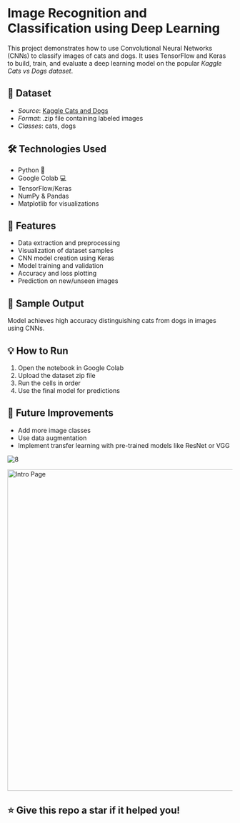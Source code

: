 #  Image Recognition and Classification using Deep Learning

This project demonstrates how to use Convolutional Neural Networks (CNNs) to classify images of cats and dogs. It uses TensorFlow and Keras to build, train, and evaluate a deep learning model on the popular *Kaggle Cats vs Dogs dataset*.



## 📂 Dataset

- *Source*: [Kaggle Cats and Dogs](https://www.kaggle.com/c/dogs-vs-cats/data)
- *Format*: .zip file containing labeled images
- *Classes*: cats, dogs



## 🛠 Technologies Used

- Python 🐍
- Google Colab 💻
- TensorFlow/Keras
- NumPy & Pandas
- Matplotlib for visualizations



## 🚀 Features

- Data extraction and preprocessing
- Visualization of dataset samples
- CNN model creation using Keras
- Model training and validation
- Accuracy and loss plotting
- Prediction on new/unseen images



## 📸 Sample Output

Model achieves high accuracy distinguishing cats from dogs in images using CNNs.



## 💡 How to Run

1. Open the notebook in Google Colab
2. Upload the dataset zip file
3. Run the cells in order
4. Use the final model for predictions



## 📌 Future Improvements

- Add more image classes
- Use data augmentation
- Implement transfer learning with pre-trained models like ResNet or VGG


![8](images/Result.png)



<img width="1440" height="720" alt="Intro Page" src="https://github.com/user-attachments/assets/4f21daef-069d-4737-91cb-30819a558916" />


## ⭐ Give this repo a star if it helped you!
